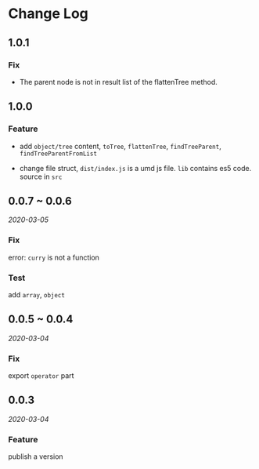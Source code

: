 # Change Log

## 1.0.1

### Fix

- The parent node is not in result list of the flattenTree method.

## 1.0.0

### Feature

- add `object/tree` content, `toTree`, `flattenTree`, `findTreeParent`, `findTreeParentFromList`

- change file struct, `dist/index.js` is a umd js file. `lib` contains es5 code. source in `src`

## 0.0.7 ~ 0.0.6

*2020-03-05*

### Fix 

error: `curry` is not a function 

### Test

add `array`, `object`

## 0.0.5 ~ 0.0.4

*2020-03-04*

### Fix

export `operator` part

## 0.0.3

*2020-03-04*

### Feature

publish a version